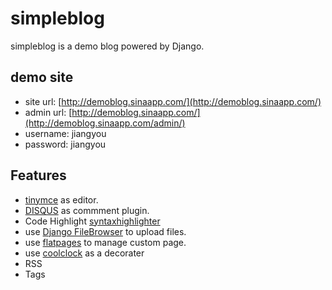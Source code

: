 # simpleblog

simpleblog is a demo blog powered by Django.

## demo site

+ site url: [http://demoblog.sinaapp.com/](http://demoblog.sinaapp.com/)
+ admin url: [http://demoblog.sinaapp.com/](http://demoblog.sinaapp.com/admin/)
+ username: jiangyou    
+ password: jiangyou

## Features

+ [tinymce](http://www.tinymce.com) as editor.
+ [DISQUS](http://disqus.com/) as commment plugin.
+ Code Highlight [syntaxhighlighter](http://alexgorbatchev.com/SyntaxHighlighter/)
+ use [Django FileBrowser](https://github.com/sehmaschine/django-filebrowser) to upload files.
+ use [flatpages](https://docs.djangoproject.com/en/dev/ref/contrib/flatpages/) to manage custom page.
+ use [coolclock](http://randomibis.com/coolclock/) as a decorater
+ RSS
+ Tags


